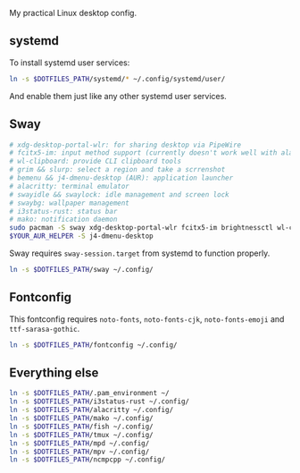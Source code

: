 My practical Linux desktop config.

## systemd
To install systemd user services:
```bash
ln -s $DOTFILES_PATH/systemd/* ~/.config/systemd/user/
```

And enable them just like any other systemd user services.

## Sway
```bash
# xdg-desktop-portal-wlr: for sharing desktop via PipeWire
# fcitx5-im: input method support (currently doesn't work well with alacritty)
# wl-clipboard: provide CLI clipboard tools
# grim && slurp: select a region and take a scrrenshot
# bemenu && j4-dmenu-desktop (AUR): application launcher
# alacritty: terminal emulator
# swayidle && swaylock: idle management and screen lock
# swaybg: wallpaper management
# i3status-rust: status bar
# mako: notification daemon
sudo pacman -S sway xdg-desktop-portal-wlr fcitx5-im brightnessctl wl-clipboard grim slurp bemenu-wayland swayidle swaylock swaybg i3status-rust mako
$YOUR_AUR_HELPER -S j4-dmenu-desktop
```

Sway requires `sway-session.target` from systemd to function properly.

```bash
ln -s $DOTFILES_PATH/sway ~/.config/
```

## Fontconfig
This fontconfig requires `noto-fonts`, `noto-fonts-cjk`, `noto-fonts-emoji` and `ttf-sarasa-gothic`.

```bash
ln -s $DOTFILES_PATH/fontconfig ~/.config/
```

## Everything else
```bash
ln -s $DOTFILES_PATH/.pam_environment ~/
ln -s $DOTFILES_PATH/i3status-rust ~/.config/
ln -s $DOTFILES_PATH/alacritty ~/.config/
ln -s $DOTFILES_PATH/mako ~/.config/
ln -s $DOTFILES_PATH/fish ~/.config/
ln -s $DOTFILES_PATH/tmux ~/.config/
ln -s $DOTFILES_PATH/mpd ~/.config/
ln -s $DOTFILES_PATH/mpv ~/.config/
ln -s $DOTFILES_PATH/ncmpcpp ~/.config/
```
